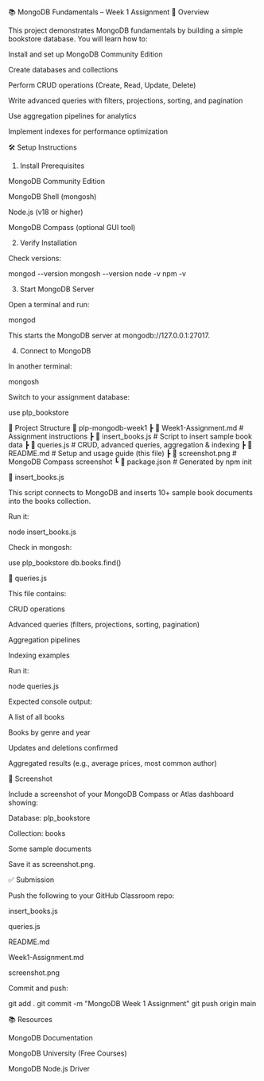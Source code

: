 📚 MongoDB Fundamentals – Week 1 Assignment
🚀 Overview

This project demonstrates MongoDB fundamentals by building a simple bookstore database.
You will learn how to:

Install and set up MongoDB Community Edition

Create databases and collections

Perform CRUD operations (Create, Read, Update, Delete)

Write advanced queries with filters, projections, sorting, and pagination

Use aggregation pipelines for analytics

Implement indexes for performance optimization

🛠️ Setup Instructions
1. Install Prerequisites

MongoDB Community Edition

MongoDB Shell (mongosh)

Node.js (v18 or higher)

MongoDB Compass
 (optional GUI tool)

2. Verify Installation

Check versions:

mongod --version
mongosh --version
node -v
npm -v

3. Start MongoDB Server

Open a terminal and run:

mongod


This starts the MongoDB server at mongodb://127.0.0.1:27017.

4. Connect to MongoDB

In another terminal:

mongosh


Switch to your assignment database:

use plp_bookstore

📂 Project Structure
📁 plp-mongodb-week1
 ┣ 📄 Week1-Assignment.md   # Assignment instructions
 ┣ 📄 insert_books.js       # Script to insert sample book data
 ┣ 📄 queries.js            # CRUD, advanced queries, aggregation & indexing
 ┣ 📄 README.md             # Setup and usage guide (this file)
 ┣ 📸 screenshot.png        # MongoDB Compass screenshot
 ┗ 📄 package.json          # Generated by npm init

📄 insert_books.js

This script connects to MongoDB and inserts 10+ sample book documents into the books collection.

Run it:

node insert_books.js


Check in mongosh:

use plp_bookstore
db.books.find()

📄 queries.js

This file contains:

CRUD operations

Advanced queries (filters, projections, sorting, pagination)

Aggregation pipelines

Indexing examples

Run it:

node queries.js


Expected console output:

A list of all books

Books by genre and year

Updates and deletions confirmed

Aggregated results (e.g., average prices, most common author)


📸 Screenshot

Include a screenshot of your MongoDB Compass or Atlas dashboard showing:

Database: plp_bookstore

Collection: books

Some sample documents

Save it as screenshot.png.

✅ Submission

Push the following to your GitHub Classroom repo:

insert_books.js

queries.js

README.md

Week1-Assignment.md

screenshot.png

Commit and push:

git add .
git commit -m "MongoDB Week 1 Assignment"
git push origin main

📚 Resources

MongoDB Documentation

MongoDB University (Free Courses)

MongoDB Node.js Driver